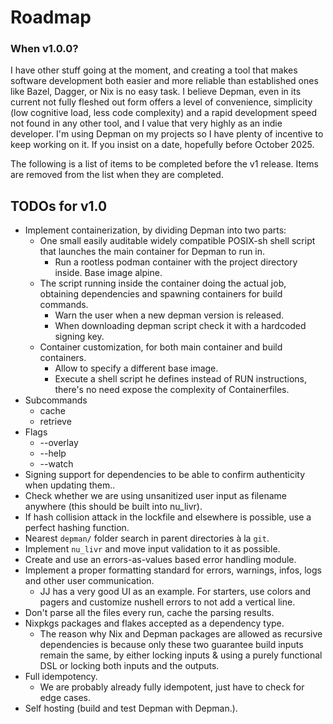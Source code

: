 # Roadmap

### When v1.0.0?
I have other stuff going at the moment, and creating a tool that makes software development both easier and more reliable than established ones like Bazel, Dagger, or Nix is no easy task. I believe Depman, even in its current not fully fleshed out form offers a level of convenience, simplicity (low cognitive load, less code complexity) and a rapid development speed not found in any other tool, and I value that very highly as an indie developer. I'm using Depman on my projects so I have plenty of incentive to keep working on it. If you insist on a date, hopefully before October 2025.

The following is a list of items to be completed before the v1 release. Items are removed from the list when they are completed.

## TODOs for v1.0

- Implement containerization, by dividing Depman into two parts:
	- One small easily auditable widely compatible POSIX-sh shell script that launches the main container for Depman to run in.
		- Run a rootless podman container with the project directory inside. Base image alpine.
	- The script running inside the container doing the actual job, obtaining dependencies and spawning containers for build commands.
		- Warn the user when a new depman version is released.
		- When downloading depman script check it with a hardcoded signing key.
	- Container customization, for both main container and build containers.
		- Allow to specify a different base image.
		- Execute a shell script he defines instead of RUN instructions, there's no need expose the complexity of Containerfiles.
- Subcommands
	- cache
	- retrieve
- Flags
	- --overlay
	- --help
	- --watch
-  Signing support for dependencies to be able to confirm authenticity when updating them..
-  Check whether we are using unsanitized user input as filename anywhere (this should be built into nu_livr).
-  If hash collision attack in the lockfile and elsewhere is possible, use a perfect hashing function.
-  Nearest `depman/` folder search in parent directories à la `git`.
-  Implement `nu_livr` and move input validation to it as possible.
-  Create and use an errors-as-values based error handling module.
-  Implement a proper formatting standard for errors, warnings, infos, logs and other user communication. 
	- JJ has a very good UI as an example. For starters, use colors and pagers and customize nushell errors to not add a vertical line.
-  Don't parse all the files every run, cache the parsing results.
-  Nixpkgs packages and flakes accepted as a dependency type.
	- The reason why Nix and Depman packages are allowed as recursive dependencies is because only these two guarantee build inputs remain the same, by either locking inputs & using a purely functional DSL or locking both inputs and the outputs.
-  Full idempotency.
	- We are probably already fully idempotent, just have to check for edge cases.
-  Self hosting (build and test Depman with Depman.).
